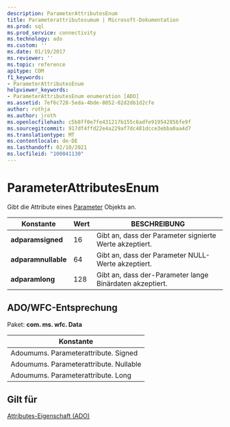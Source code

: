 ```yaml
---
description: ParameterAttributesEnum
title: Parameterattributesumum | Microsoft-Dokumentation
ms.prod: sql
ms.prod_service: connectivity
ms.technology: ado
ms.custom: ''
ms.date: 01/19/2017
ms.reviewer: ''
ms.topic: reference
apitype: COM
f1_keywords:
- ParameterAttributesEnum
helpviewer_keywords:
- ParameterAttributesEnum enumeration [ADO]
ms.assetid: 7ef6c728-5eda-4bde-8052-02d2db1d2cfe
author: rothja
ms.author: jroth
ms.openlocfilehash: c5b8ff0e7fe431217b155c6adfe919542856fe9f
ms.sourcegitcommit: 917df4ffd22e4a229af7dc481dcce3ebba0aa4d7
ms.translationtype: MT
ms.contentlocale: de-DE
ms.lasthandoff: 02/10/2021
ms.locfileid: "100041130"
---
```

# <a name="parameterattributesenum"></a>ParameterAttributesEnum
Gibt die Attribute eines [Parameter](./parameter-object.md) Objekts an.  
  
|Konstante|Wert|BESCHREIBUNG|  
|--------------|-----------|-----------------|  
|**adparamsigned**|16|Gibt an, dass der Parameter signierte Werte akzeptiert.|  
|**adparamnullable**|64|Gibt an, dass der Parameter NULL-Werte akzeptiert.|  
|**adparamlong**|128|Gibt an, dass der-Parameter lange Binärdaten akzeptiert.|  
  
## <a name="adowfc-equivalent"></a>ADO/WFC-Entsprechung  
 Paket: **com. ms. wfc. Data**  
  
|Konstante|  
|--------------|  
|Adoumums. Parameterattribute. Signed|  
|Adoumums. Parameterattribute. Nullable|  
|Adoumums. Parameterattribute. Long|  
  
## <a name="applies-to"></a>Gilt für  
 [Attributes-Eigenschaft (ADO)](./attributes-property-ado.md)